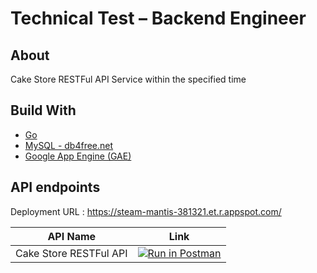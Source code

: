 # Technical Test – Backend Engineer

## About

Cake Store RESTFul API Service within the specified time

## Build With

* [Go](https://go.dev/)
* [MySQL - db4free.net](https://db4free.net/)
* [Google App Engine (GAE)](https://cloud.google.com/appengine)

## API endpoints

Deployment URL : <https://steam-mantis-381321.et.r.appspot.com/>

| API Name | Link |
| ------ | ------ |
| Cake Store RESTFul API | [![Run in Postman](https://run.pstmn.io/button.svg)](https://documenter.getpostman.com/) |
